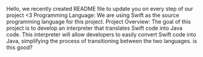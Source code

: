 Hello, we recently created README file to update you on every step of our project <3
Programming Language:
We are using Swift as the source programming language for this project.
Project Overview:
The goal of this project is to develop an interpreter that translates Swift code into Java code. This interpreter will allow developers to easily convert Swift code into Java, simplifying the process of transitioning between the two languages. is this good?

